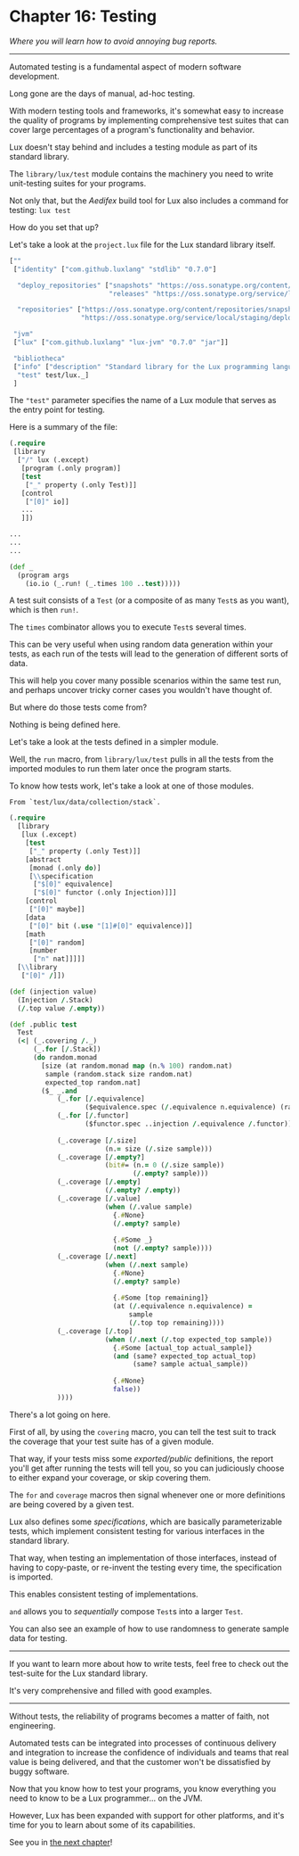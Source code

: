 # Chapter 16: Testing

_Where you will learn how to avoid annoying bug reports._

---

Automated testing is a fundamental aspect of modern software development.

Long gone are the days of manual, ad-hoc testing.

With modern testing tools and frameworks, it's somewhat easy to increase the quality of programs by implementing comprehensive test suites that can cover large percentages of a program's functionality and behavior.

Lux doesn't stay behind and includes a testing module as part of its standard library.

The `library/lux/test` module contains the machinery you need to write unit-testing suites for your programs.

Not only that, but the _Aedifex_ build tool for Lux also includes a command for testing: `lux test`

How do you set that up?

Let's take a look at the `project.lux` file for the Lux standard library itself.

```clojure
[""
 ["identity" ["com.github.luxlang" "stdlib" "0.7.0"]

  "deploy_repositories" ["snapshots" "https://oss.sonatype.org/content/repositories/snapshots/"
                         "releases" "https://oss.sonatype.org/service/local/staging/deploy/maven2/"]

  "repositories" ["https://oss.sonatype.org/content/repositories/snapshots/"
                  "https://oss.sonatype.org/service/local/staging/deploy/maven2/"]]

 "jvm"
 ["lux" ["com.github.luxlang" "lux-jvm" "0.7.0" "jar"]]

 "bibliotheca"
 ["info" ["description" "Standard library for the Lux programming language."]
  "test" test/lux._]
 ]
```

The `"test"` parameter specifies the name of a Lux module that serves as the entry point for testing.

Here is a summary of the file:

```clojure
(.require
 [library
  ["/" lux (.except)
   [program (.only program)]
   [test
    ["_" property (.only Test)]]
   [control
    ["[0]" io]]
   ...
   ]])

...
...
...

(def _
  (program args
    (io.io (_.run! (_.times 100 ..test)))))

```

A test suit consists of a `Test` (or a composite of as many `Test`s as you want), which is then `run!`.

The `times` combinator allows you to execute `Test`s several times.

This can be very useful when using random data generation within your tests, as each run of the tests will lead to the generation of different sorts of data.

This will help you cover many possible scenarios within the same test run, and perhaps uncover tricky corner cases you wouldn't have thought of.

But where do those tests come from?

Nothing is being defined here.

Let's take a look at the tests defined in a simpler module.

Well, the `run` macro, from `library/lux/test` pulls in all the tests from the imported modules to run them later once the program starts.

To know how tests work, let's take a look at one of those modules.

	From `test/lux/data/collection/stack`.

```clojure
(.require
  [library
   [lux (.except)
    [test
     ["_" property (.only Test)]]
    [abstract
     [monad (.only do)]
     [\\specification
      ["$[0]" equivalence]
      ["$[0]" functor (.only Injection)]]]
    [control
     ["[0]" maybe]]
    [data
     ["[0]" bit (.use "[1]#[0]" equivalence)]]
    [math
     ["[0]" random]
     [number
      ["n" nat]]]]]
  [\\library
   ["[0]" /]])

(def (injection value)
  (Injection /.Stack)
  (/.top value /.empty))

(def .public test
  Test
  (<| (_.covering /._)
      (_.for [/.Stack])
      (do random.monad
        [size (at random.monad map (n.% 100) random.nat)
         sample (random.stack size random.nat)
         expected_top random.nat]
        ($_ _.and
            (_.for [/.equivalence]
                   ($equivalence.spec (/.equivalence n.equivalence) (random.stack size random.nat)))
            (_.for [/.functor]
                   ($functor.spec ..injection /.equivalence /.functor))
            
            (_.coverage [/.size]
                        (n.= size (/.size sample)))
            (_.coverage [/.empty?]
                        (bit#= (n.= 0 (/.size sample))
                               (/.empty? sample)))
            (_.coverage [/.empty]
                        (/.empty? /.empty))
            (_.coverage [/.value]
                        (when (/.value sample)
                          {.#None}
                          (/.empty? sample)
                          
                          {.#Some _}
                          (not (/.empty? sample))))
            (_.coverage [/.next]
                        (when (/.next sample)
                          {.#None}
                          (/.empty? sample)
                          
                          {.#Some [top remaining]}
                          (at (/.equivalence n.equivalence) =
                              sample
                              (/.top top remaining))))
            (_.coverage [/.top]
                        (when (/.next (/.top expected_top sample))
                          {.#Some [actual_top actual_sample]}
                          (and (same? expected_top actual_top)
                               (same? sample actual_sample))
                          
                          {.#None}
                          false))
            ))))

```

There's a lot going on here.

First of all, by using the `covering` macro, you can tell the test suit to track the coverage that your test suite has of a given module.

That way, if your tests miss some _exported/public_ definitions, the report you'll get after running the tests will tell you, so you can judiciously choose to either expand your coverage, or skip covering them.

The `for` and `coverage` macros then signal whenever one or more definitions are being covered by a given test.

Lux also defines some _specifications_, which are basically parameterizable tests, which implement consistent testing for various interfaces in the standard library.

That way, when testing an implementation of those interfaces, instead of having to copy-paste, or re-invent the testing every time, the specification is imported.

This enables consistent testing of implementations.

`and` allows you to _sequentially_ compose `Test`s into a larger `Test`.

You can also see an example of how to use randomness to generate sample data for testing.

---

If you want to learn more about how to write tests, feel free to check out the test-suite for the Lux standard library.

It's very comprehensive and filled with good examples.

---

Without tests, the reliability of programs becomes a matter of faith, not engineering.

Automated tests can be integrated into processes of continuous delivery and integration to increase the confidence of individuals and teams that real value is being delivered, and that the customer won't be dissatisfied by buggy software.

Now that you know how to test your programs, you know everything you need to know to be a Lux programmer... on the JVM.

However, Lux has been expanded with support for other platforms, and it's time for you to learn about some of its capabilities.

See you in [the next chapter](chapter_17.md)!

